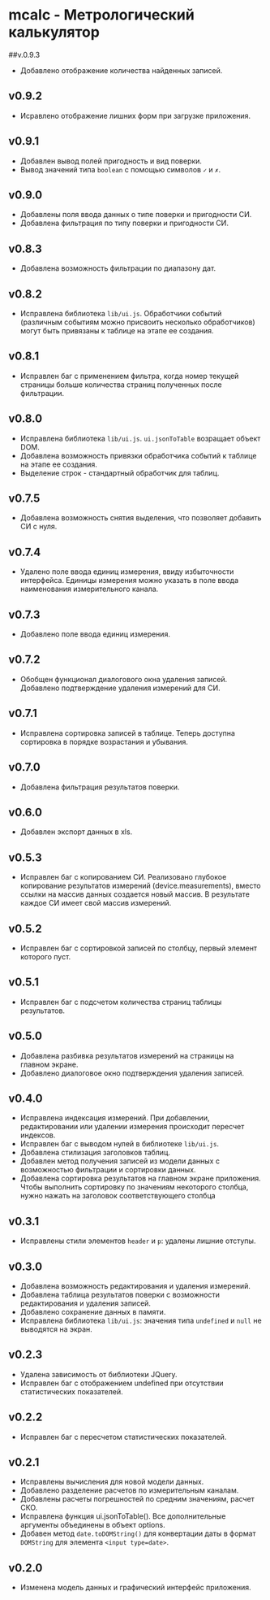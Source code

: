 # mcalc - Метрологический калькулятор

##v.0.9.3
* Добавлено отображение количества найденных записей.


## v0.9.2
* Исравлено отображение лишних форм при загрузке приложения.

## v0.9.1
* Добавлен вывод полей пригодность и вид поверки.
* Вывод значений типа `boolean` с помощью символов `✓` и `✗`.

## v0.9.0
* Добавлены поля ввода данных о типе поверки и пригодности СИ.
* Добавлена фильтрация по типу поверки и пригодности СИ.

## v0.8.3
* Добавлена возможность фильтрации по диапазону дат.

## v0.8.2
* Исправлена библиотека `lib/ui.js`.
Обработчики событий (различным событиям можно присвоить несколько обработчиков)
могут быть привязаны к таблице на этапе ее создания.

## v0.8.1
* Исправлен баг с применением фильтра, когда номер текущей страницы больше
количества страниц полученных после фильтрации.

## v0.8.0
* Исправлена библиотека `lib/ui.js`. `ui.jsonToTable` возращает объект DOM.
* Добавлена возможность привязки обработчика событий к таблице на этапе ее создания.
* Выделение строк - стандартный обработчик для таблиц.

## v0.7.5
* Добавлена возможность снятия выделения, что позволяет добавить СИ с нуля.

## v0.7.4
* Удалено поле ввода единиц измерения, ввиду избыточности интерфейса.
Единицы измерения можно указать в поле ввода наименования измерительного канала.

## v0.7.3
* Добавлено поле ввода единиц измерения.

## v0.7.2
* Обобщен функционал диалогового окна удаления записей.
Добавлено подтверждение удаления измерений для СИ.

## v0.7.1
* Исправлена сортировка записей в таблице. Теперь доступна сортировка в порядке
возрастания и убывания.

## v0.7.0
* Добавлена фильтрация результатов поверки.

## v0.6.0
* Добавлен экспорт данных в xls.

## v0.5.3
* Исправлен баг с копированием СИ. Реализовано глубокое копирование результатов
измерений (device.measurements), вместо ссылки на массив данных создается новый массив.
В результате каждое СИ имеет свой массив измерений.

## v0.5.2
* Исправлен баг с сортировкой записей по столбцу, первый элемент которого пуст.

## v0.5.1
* Исправлен баг с подсчетом количества страниц таблицы результатов.

## v0.5.0
* Добавлена разбивка результатов измерений на страницы на главном экране.
* Добавлено диалоговое окно подтверждения удаления записей.

## v0.4.0
* Исправлена индексация измерений. При добавлении, редактировании или удалении
измерения происходит пересчет индексов.
* Исправлен баг с выводом нулей в библиотеке `lib/ui.js`.
* Добавлена стилизация заголовков таблиц.
* Добавлен метод получения записей из модели данных с возможностью фильтрации и
сортировки данных.
* Добавлена сортировка результатов на главном экране приложения.
Чтобы выполнить сортировку по значениям некоторого столбца, нужно нажать на 
заголовок соответствующего столбца

## v0.3.1
* Исправлены стили элементов `header` и `p`: удалены лишние отступы. 

## v0.3.0
* Добавлена возможность редактирования и удаления измерений.
* Добавлена таблица результатов поверки с возможности редактирования и
удаления записей.
* Добавлено сохранение данных в памяти.
* Исправлена библиотека `lib/ui.js`: значения типа `undefined` и `null` не
выводятся на экран.

## v0.2.3
* Удалена зависимость от библиотеки JQuery.
* Исправлен баг с отображением undefined при отсутствии статистических показателей.

## v0.2.2
* Исправлен баг с пересчетом статистических показателей. 

## v0.2.1 
* Исправлены вычисления для новой модели данных.
* Добавлено разделение расчетов по измерительным каналам.
* Добавлены расчеты погрешностей по средним значениям, расчет СКО.
* Исправлена функция ui.jsonToTable(). Все дополнительные аргументы
объединены в объект options.
* Добавен метод `date.toDOMString()` для конвертации даты в формат `DOMString`
для элемента `<input type=date>`.

## v0.2.0 
* Изменена модель данных и графический интерфейс приложения.
